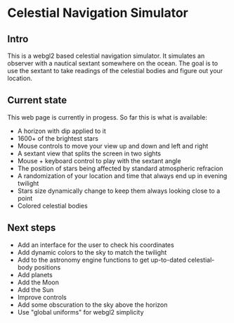 # Celestial Navigation Simulator

## Intro

This is a webgl2 based celestial navigation simulator. It simulates an observer with a nautical sextant somewhere on the ocean. The goal is to use the sextant to take readings of the celestial bodies and figure out your location.

## Current state

This web page is currently in progess. So far this is what is available: 
- A horizon with dip applied to it
- 1600+ of the brightest stars
- Mouse controls to move your view up and down and left and right
- A sextant view that splits the screen in two sights
- Mouse + keyboard control to play with the sextant angle
- The position of stars being affected by standard atmospheric refracion
- A randomization of your location and time that always end up in evening twilight
- Stars size dynamically change to keep them always looking close to a point
- Colored celestial bodies

## Next steps

- Add an interface for the user to check his coordinates
- Add dynamic colors to the sky to match the twilight
- Add to the astronomy engine functions to get up-to-dated celestial-body positions
- Add planets
- Add the Moon
- Add the Sun
- Improve controls
- Add some obscuration to the sky above the horizon
- Use "global uniforms" for webgl2 simplicity
